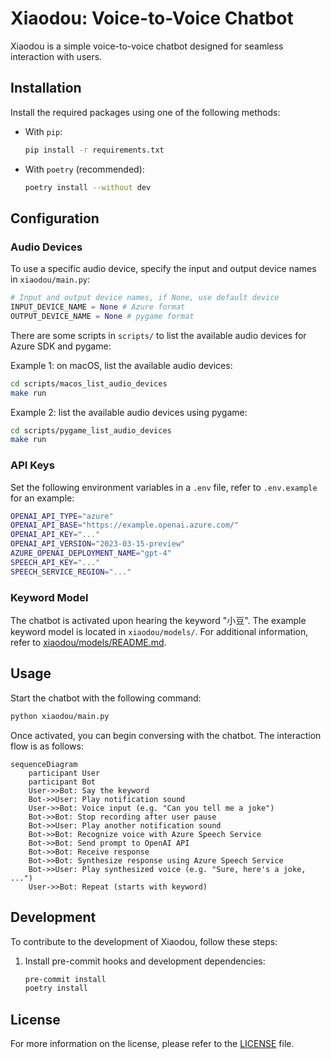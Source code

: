 # Xiaodou: Voice-to-Voice Chatbot

Xiaodou is a simple voice-to-voice chatbot designed for seamless interaction with users.

## Installation

Install the required packages using one of the following methods:

- With `pip`:

  ```bash
  pip install -r requirements.txt
  ```

- With `poetry` (recommended):

  ```bash
  poetry install --without dev
  ```

## Configuration

### Audio Devices

To use a specific audio device, specify the input and output device names in `xiaodou/main.py`:

```python
# Input and output device names, if None, use default device
INPUT_DEVICE_NAME = None # Azure format
OUTPUT_DEVICE_NAME = None # pygame format
```

There are some scripts in `scripts/` to list the available audio devices for Azure SDK and pygame:

Example 1: on macOS, list the available audio devices:

```bash
cd scripts/macos_list_audio_devices
make run
```

Example 2: list the available audio devices using pygame:

```bash
cd scripts/pygame_list_audio_devices
make run
```

### API Keys

Set the following environment variables in a `.env` file, refer to `.env.example` for an example:

```bash
OPENAI_API_TYPE="azure"
OPENAI_API_BASE="https://example.openai.azure.com/"
OPENAI_API_KEY="..."
OPENAI_API_VERSION="2023-03-15-preview"
AZURE_OPENAI_DEPLOYMENT_NAME="gpt-4"
SPEECH_API_KEY="..."
SPEECH_SERVICE_REGION="..."
```

### Keyword Model

The chatbot is activated upon hearing the keyword "小豆". The example keyword model is located in `xiaodou/models/`. For additional information, refer to [xiaodou/models/README.md](xiaodou/models/README.md).
## Usage

Start the chatbot with the following command:

```bash
python xiaodou/main.py
```

Once activated, you can begin conversing with the chatbot. The interaction flow is as follows:

```mermaid
sequenceDiagram
    participant User
    participant Bot
    User->>Bot: Say the keyword
    Bot->>User: Play notification sound
    User->>Bot: Voice input (e.g. "Can you tell me a joke")
    Bot->>Bot: Stop recording after user pause
    Bot->>User: Play another notification sound
    Bot->>Bot: Recognize voice with Azure Speech Service
    Bot->>Bot: Send prompt to OpenAI API
    Bot->>Bot: Receive response
    Bot->>Bot: Synthesize response using Azure Speech Service
    Bot->>User: Play synthesized voice (e.g. "Sure, here's a joke, ...")
    User->>Bot: Repeat (starts with keyword)

```

## Development

To contribute to the development of Xiaodou, follow these steps:

1. Install pre-commit hooks and development dependencies:

   ```bash
   pre-commit install
   poetry install
   ```

## License

For more information on the license, please refer to the [LICENSE](LICENSE) file.
